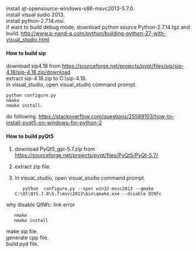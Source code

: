 install qt-opensource-windows-x86-msvc2013-5.7.0.  
install visual sudio 2013.   
install python-2.7.14.msi.  
	if want to build debug mode, download python source Python-2.7.14.tgz and build.
     http://www.p-nand-q.com/python/building-python-27-with-visual_studio.html
	 
#### How to build sip

download sip4.18 from https://sourceforge.net/projects/pyqt/files/sip/sip-4.18/sip-4.18.zip/download  
extract sip-4.18.zip to C:\sip-4.18.  
In visual_studio, open visual_studio command prompt.
  
    python configure.py  
    nmake
    nmake install.

do following.
 https://stackoverflow.com/questions/25589103/how-to-install-pyqt5-on-windows-for-python-2

   
#### How to build pyQt5   
1. download PyQt5_gpl-5.7.zip from https://sourceforge.net/projects/pyqt/files/PyQt5/PyQt-5.7/  
2. extract zip file.  
3. In visual_studio, open visual_studio command prompt.
  
          python  configure.py --spec win32-msvc2013 --qmake C:\Qt\Qt5.7.0\5.7\msvc2013\bin\qmake.exe --disable QtNfc 
          
why disable QtNfc: link error 
      
       nmake 
       nmake install

make sip file.  
generate cpp file.  
build pyd file.   